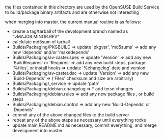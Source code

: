 
the files contained in this directory are used by the OpenSUSE Build Service to build/package binary artifacts and are otherwise not interesting

when merging into master, the current manual routine is as follows:
* create a tag/tarball of the development branch named as "vMAJOR.MINOR.REV"
* calclulate md5sum of tarball
* Builds/Packaging/PKGBUILD
  => update 'pkgver', 'md5sums'
  => add any new 'depends' and/or 'makedepends'
* Builds/Packaging/av-caster.spec
  => update 'Version'
  => add any new 'BuildRequires' or 'Requires'
  => add any new build steps, package '%files', or install hooks
  => update '%changelog' date and version
* Builds/Packaging/av-caster.dsc
  => update 'Version'
  => add any new 'Build-Depends'
  => ('Files' checksum and size are arbitrary)
* Builds/Packaging/_service
  => update 'path'
* Builds/Packaging/debian.changelog
  => * add terse changes
* Builds/Packaging/debian.rules
  => add any new package files , or build steps
* Builds/Packaging/debian.control
  => add any new 'Build-Depends' or 'Depends'
* commit any of the above changed files to the build server
* repeat any of the above steps as necessary until everything rocks
* update main README.md as necessary, commit everything, and merge development into master
